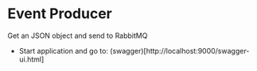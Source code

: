 # Event Producer

Get an JSON object and send to RabbitMQ 

- Start application and go to: (swagger)[http://localhost:9000/swagger-ui.html]